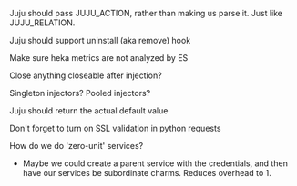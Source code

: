 Juju should pass JUJU_ACTION, rather than making us parse it.  Just like JUJU_RELATION.

Juju should support uninstall (aka remove) hook

Make sure heka metrics are not analyzed by ES

Close anything closeable after injection?

Singleton injectors?  Pooled injectors?

Juju should return the actual default value

Don't forget to turn on SSL validation in python requests

How do we do 'zero-unit' services?
* Maybe we could create a parent service with the credentials, and then have our services be subordinate charms.  Reduces overhead to 1.